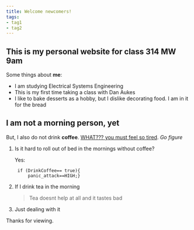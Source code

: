 ```yaml
---
title: Welcome newcomers!
tags:
- tag1
- tag2
---
```


## This is my personal website for class 314 MW 9am

Some things about **me**:

- I am studying Electrical Systems Engineering
- This is my first time taking a class with Dan Aukes
- I like to bake desserts as a hobby, but I dislike decorating food. I am in it for the bread

## I am not a morning person, yet

But, I also do not drink **coffee**. [WHAT??? you must feel so tired](https://www.thewellnesscorner.com/blog/reasons-you-maybe-sleepy-all-the-time). *Go figure*

1. Is it hard to roll out of bed in the mornings without coffee?

    Yes:

        if (DrinkCoffee== true){
            panic_attack==HIGH;}

2. If I drink tea in the morning

    > Tea doesnt help at all and it tastes bad

3. Just dealing with it


Thanks for viewing. 